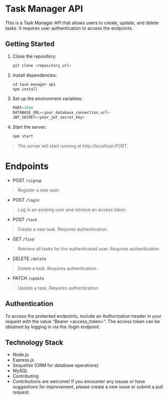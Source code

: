 # Task Manager API

This is a Task Manager API that allows users to create, update, and delete tasks. It requires user authentication to access the endpoints.


## Getting Started

1. Clone the repository:

   ```bash
   git clone <repository_url>

2. Install dependencies:

    ```js
    cd task-manager-api
    npm install

3. Set up the environment variables:

    ```js
    PORT=3000
    DATABASE_URL=<your_database_connection_url>
    JWT_SECRET=<your_jwt_secret_key>

4. Start the server:

    ```js
    npm start

>The server will start running at http://localhost:PORT.

# Endpoints
* POST `/signup`

>Register a new user.

* POST `/login`

>Log in an existing user and retrieve an access token.

* POST `/task`

>Create a new task. Requires authentication.

* GET `/find`

>Retrieve all tasks for the authenticated user. Requires authentication.

* DELETE `/delete`

>Delete a task. Requires authentication.

* PATCH `/update`

>Update a task. Requires authentication.

## Authentication
To access the protected endpoints, include an Authorization header in your request with the value "Bearer <access_token>". The access token can be obtained by logging in via the /login endpoint.

## Technology Stack
* Node.js
* Express.js
* Sequelize (ORM for database operations)
* MySQL 
* Contributing
* Contributions are welcome! If you encounter any issues or have suggestions for improvement, please create a new issue or submit a pull  request.







